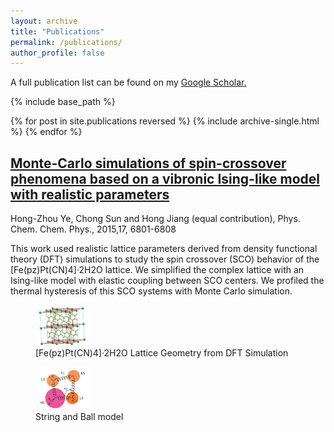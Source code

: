 ```yaml
---
layout: archive
title: "Publications"
permalink: /publications/
author_profile: false
---
```

A full publication list can be found on my <u><a href="https://scholar.google.com/citations?user=KETTV4YAAAAJ&hl=en">Google Scholar</a>.</u>

{% include base_path %}

{% for post in site.publications reversed %}
  {% include archive-single.html %}
{% endfor %}



## [Monte-Carlo simulations of spin-crossover phenomena based on a vibronic Ising-like model with realistic parameters](https://pubs.rsc.org/en/content/articlelanding/2015/cp/c4cp05562d/unauth)

Hong-Zhou Ye, Chong Sun and Hong Jiang (equal contribution), Phys. Chem. Chem. Phys., 2015,17, 6801-6808

This work used realistic lattice parameters derived from density functional theory (DFT) simulations to study the spin crossover (SCO) behavior of the [Fe(pz)Pt(CN)4]·2H2O lattice. We simplified the complex lattice with an Ising-like model with elastic coupling between SCO centers. We profiled the thermal hysteresis of this SCO systems with Monte Carlo simulation. 
<figure>
  <img
  src="../images/publications/pccp2015/lattice.png"
  style="width:20%"
  >
  <figcaption> [Fe(pz)Pt(CN)4]·2H2O Lattice Geometry from DFT Simulation</figcaption>
</figure>
<figure>
  <img
  src="../images/publications/pccp2015/sab_model.png"
  style="width:20%">
  <figcaption>String and Ball model</figcaption>
</figure>